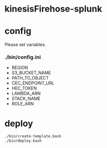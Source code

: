 # kinesisFirehose-splunk

# config

Please set variables.

### ./bin/config.ini
- REGION
- S3_BUCKET_NAME
- PATH_TO_OBJECT
- CEC_ENDPOINT_URL
- HEC_TOKEN
- LAMBDA_ARN
- STACK_NAME
- ROLE_ARN

# deploy

```bash
./bin/create-template.bash
./bin/deploy.bash
```